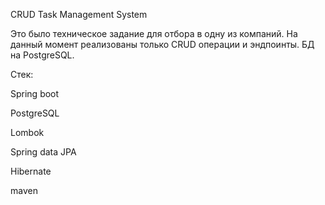 CRUD Task Management System

Это было техническое задание для отбора в одну из компаний. На данный момент реализованы только CRUD операции и эндпоинты. БД на PostgreSQL.

Стек:

Spring boot

PostgreSQL

Lombok

Spring data JPA

Hibernate

maven
